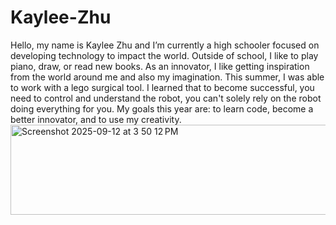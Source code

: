 # Kaylee-Zhu
Hello, my name is Kaylee Zhu and I’m currently a high schooler focused on developing technology to impact the world.
Outside of school, I like to play piano, draw, or read new books. As an innovator, I like getting inspiration from the world around me and also my imagination.
This summer, I was able to work with a lego surgical tool. I learned that to become successful, you need to control and understand the robot, you can't solely rely on the robot doing everything for you.
My goals this year are: to learn code, become a better innovator, and to use my creativity.
<img width="584" height="144" alt="Screenshot 2025-09-12 at 3 50 12 PM" src="https://github.com/user-attachments/assets/43cbc664-87f5-4a07-9a12-93645a8dc061" />
